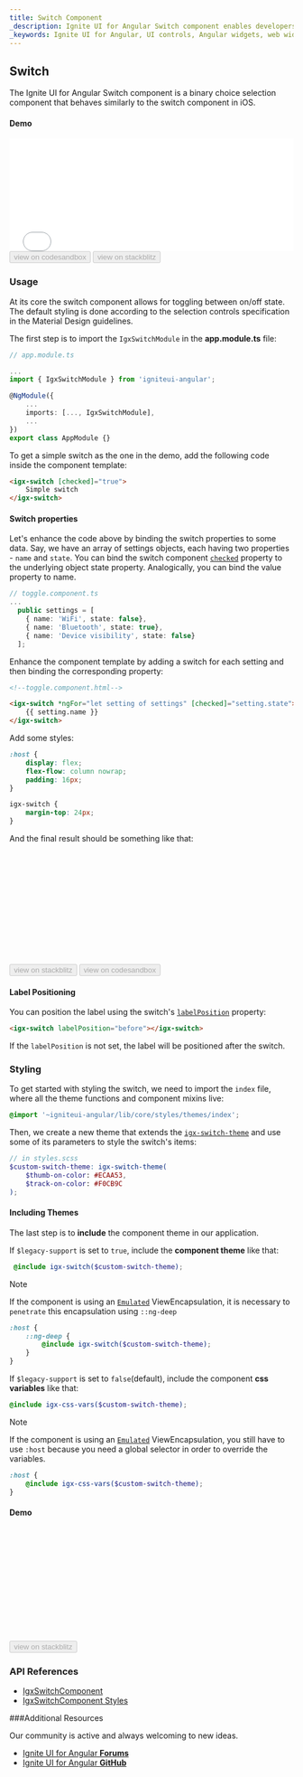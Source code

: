 ```yaml
---
title: Switch Component
_description: Ignite UI for Angular Switch component enables developers to use binary on/off or true/false data input functions within their applications.
_keywords: Ignite UI for Angular, UI controls, Angular widgets, web widgets, UI widgets, Angular, Native Angular Components Suite, Native Angular Controls, Native Angular Components Library, Angular Switch components, Angular Switch controls
---
```


## Switch
<p class="highlight">The Ignite UI for Angular Switch component is a binary choice selection component that behaves similarly to the switch component in iOS.</p>
<div class="divider"></div>

#### Demo
<div class="sample-container loading" style="height:200px">
    <iframe id="switch-sample-1-iframe" src='{environment:demosBaseUrl}/data-entries/switch-sample-1' width="100%" height="100%" seamless frameBorder="0" onload="onSampleIframeContentLoaded(this);"></iframe>
</div>
<div>
<button data-localize="codesandbox" disabled class="codesandbox-btn" data-iframe-id="switch-sample-1-iframe" data-demos-base-url="{environment:demosBaseUrl}">view on codesandbox</button>
<button data-localize="stackblitz" disabled class="stackblitz-btn" data-iframe-id="switch-sample-1-iframe" data-demos-base-url="{environment:demosBaseUrl}">view on stackblitz</button>
</div>
<div class="divider--half"></div>

### Usage

At its core the switch component allows for toggling between on/off state. The default styling is done according to the selection controls specification in the Material Design guidelines.

The first step is to import the `IgxSwitchModule` in the **app.module.ts** file:

```typescript
// app.module.ts

...
import { IgxSwitchModule } from 'igniteui-angular';

@NgModule({
    ...
    imports: [..., IgxSwitchModule],
    ...
})
export class AppModule {}
```

To get a simple switch as the one in the demo, add the following code inside the component template:

```html
<igx-switch [checked]="true">
    Simple switch
</igx-switch>
```

#### Switch properties

Let's enhance the code above by binding the switch properties to some data. Say, we have an array of settings objects, each having two properties - `name` and `state`. You can bind the switch component [`checked`]({environment:angularApiUrl}/classes/igxswitchcomponent.html#checked) property to the underlying object state property. Analogically, you can bind the value property to name.

```typescript
// toggle.component.ts
...
  public settings = [
    { name: 'WiFi', state: false},
    { name: 'Bluetooth', state: true},
    { name: 'Device visibility', state: false}
  ];

```
Enhance the component template by adding a switch for each setting and then binding the corresponding property:

```html
<!--toggle.component.html-->

<igx-switch *ngFor="let setting of settings" [checked]="setting.state">
    {{ setting.name }}
</igx-switch>
```

Add some styles:

```scss
:host {
    display: flex;
    flex-flow: column nowrap;
    padding: 16px;
}

igx-switch {
    margin-top: 24px;
}
```

And the final result should be something like that:

<div class="sample-container loading" style="height: 200px">
    <iframe id="switch-sample-2-iframe" data-src='{environment:demosBaseUrl}/data-entries/switch-sample-2' width="100%" height="100%" seamless frameBorder="0" class="lazyload"></iframe>
</div>
<button data-localize="stackblitz" disabled class="stackblitz-btn" data-iframe-id="switch-sample-2-iframe" data-demos-base-url="{environment:demosBaseUrl}">view on stackblitz</button>
<button data-localize="codesandbox" disabled class="codesandbox-btn" data-iframe-id="switch-sample-2-iframe" data-demos-base-url="{environment:demosBaseUrl}">view on codesandbox</button>
</div>

#### Label Positioning

You can position the label using the switch's [`labelPosition`]({environment:angularApiUrl}/classes/igxcheckboxcomponent.html#labelposition) property:

```html
<igx-switch labelPosition="before"></igx-switch>
```

If the `labelPosition` is not set, the label will be positioned after the switch.

### Styling

To get started with styling the switch, we need to import the `index` file, where all the theme functions and component mixins live:

```scss
@import '~igniteui-angular/lib/core/styles/themes/index';
``` 

Then, we create a new theme that extends the [`igx-switch-theme`]({environment:sassApiUrl}/index.html#function-igx-switch-theme) and use some of its parameters to style the switch's items:

```scss
// in styles.scss
$custom-switch-theme: igx-switch-theme(
    $thumb-on-color: #ECAA53,
    $track-on-color: #F0CB9C
);
```

#### Including Themes

<div class="divider"></div>

The last step is to **include** the component theme in our application.

If `$legacy-support` is set to `true`, include the **component theme** like that:

```scss
 @include igx-switch($custom-switch-theme);
```
>[!NOTE]
>If the component is using an [`Emulated`](themes/component-themes.md#view-encapsulation) ViewEncapsulation, it is necessary to `penetrate` this encapsulation using `::ng-deep`

```scss
:host {
    ::ng-deep {
        @include igx-switch($custom-switch-theme);
    }
}
```

<div class="divider"></div>

If `$legacy-support` is set to `false`(default), include the component **css variables** like that:

```scss
@include igx-css-vars($custom-switch-theme);
```

>[!NOTE]
>If the component is using an [`Emulated`](themes/component-themes.md#view-encapsulation) ViewEncapsulation, you still have to use `:host` because you need a global selector in order to override the variables.

```scss
:host {
    @include igx-css-vars($custom-switch-theme);
}
```
#### Demo

<div class="sample-container loading" style="height: 200px">
    <iframe id="switch-styling-iframe" frameborder="0" seamless width="100%" height="100%" data-src="{environment:demosBaseUrl}/data-entries/switch-styling" class="lazyload no-theming"></iframe>
</div>
<div>
    <button data-localize="stackblitz" disabled class="stackblitz-btn" data-iframe-id="switch-styling-iframe" data-demos-base-url="{environment:demosBaseUrl}">view on stackblitz</button>
</div>

<div class="divider--half"></div>

### API References
<div class="divider--half"></div>

* [IgxSwitchComponent]({environment:angularApiUrl}/classes/igxswitchcomponent.html)
* [IgxSwitchComponent Styles]({environment:sassApiUrl}/index.html#function-igx-switch-theme)

###Additional Resources
<div class="divider--half"></div>

Our community is active and always welcoming to new ideas.

* [Ignite UI for Angular **Forums**](https://www.infragistics.com/community/forums/f/ignite-ui-for-angular)
* [Ignite UI for Angular **GitHub**](https://github.com/IgniteUI/igniteui-angular)
